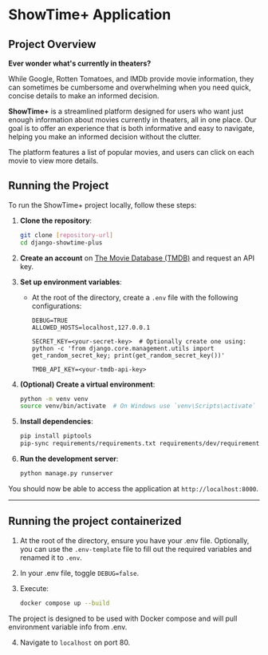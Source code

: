 # ShowTime+ Application

## Project Overview

**Ever wonder what's currently in theaters?**

While Google, Rotten Tomatoes, and IMDb provide movie information, they can sometimes be cumbersome and overwhelming when you need quick, concise details to make an informed decision.

**ShowTime+** is a streamlined platform designed for users who want just enough information about movies currently in theaters, all in one place. Our goal is to offer an experience that is both informative and easy to navigate, helping you make an informed decision without the clutter.

The platform features a list of popular movies, and users can click on each movie to view more details.

## Running the Project

To run the ShowTime+ project locally, follow these steps:

1. **Clone the repository**:
    ```bash
    git clone [repository-url]
    cd django-showtime-plus
    ```

2. **Create an account** on [The Movie Database (TMDB)](https://developer.themoviedb.org/docs/getting-started) and request an API key.

3. **Set up environment variables**:
    - At the root of the directory, create a `.env` file with the following configurations:
        ```env
        DEBUG=TRUE
        ALLOWED_HOSTS=localhost,127.0.0.1
        
        SECRET_KEY=<your-secret-key>  # Optionally create one using: python -c 'from django.core.management.utils import get_random_secret_key; print(get_random_secret_key())'

        TMDB_API_KEY=<your-tmdb-api-key>
        ```

4. **(Optional) Create a virtual environment**:
    ```bash
    python -m venv venv
    source venv/bin/activate  # On Windows use `venv\Scripts\activate`
    ```

5. **Install dependencies**:
    ```bash
    pip install piptools
    pip-sync requirements/requirements.txt requirements/dev/requirements-dev.txt
    ```

6. **Run the development server**:
    ```bash
    python manage.py runserver
    ```

You should now be able to access the application at `http://localhost:8000`.

---

## Running the project containerized

1. At the root of the directory, ensure you have your .env file. Optionally, you can use the ```.env-template``` file to fill out the required variables and renamed it to ```.env```.

2. In your .env file, toggle ```DEBUG=false```.

3. Execute:

    ```bash
    docker compose up --build
    ```

The project is designed to be used with Docker compose and will pull environment variable info from .env.

4. Navigate to ```localhost``` on port 80.